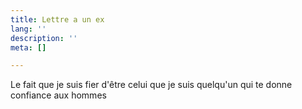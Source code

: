 ```yaml
---
title: Lettre a un ex
lang: ''
description: ''
meta: []

---
```

Le fait que je suis fier d'être celui que je suis quelqu'un qui te donne confiance aux hommes 